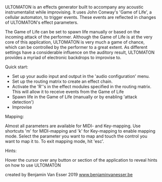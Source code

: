 ULTOMATON is an effects generator built to accompany any acoustic instrumentalist while improvising. It uses John Conway's 'Game of Life', a cellular automaton, to trigger events. These events are reflected in changes of ULTOMATON's effect parameters. 

The Game of Life can be set to spawn life manually or based on the incoming attack of the performer. Although the Game of Life is at the very core of this application, ULTOMATON is very much a game of chance, which can be controlled by the performer to a great extent. As different settings have a considerable influence on the auditory result, ULTOMATON provides a myriad of electronic backdrops to improvise to. 

Quick start:

- Set up your audio input and output in the 'audio configuration' menu.
- Set up the routing matrix to create an effect chain.
- Activate the 'R''s in the effect modules specified in the routing matrix. This will allow it to receive events from the Game of Life
- Spawn life in the Game of Life (manually or by enabling 'attack detection')
- Improvise

Mapping:

Almost all parameters are available for MIDI- and Key-mapping. Use shortcuts 'm' for MIDI-mapping and 'k' for Key-mapping to enable mapping mode. Select the parameter you want to map and touch the control you want to map it to. To exit mapping mode, hit 'esc'.

Hints:

Hover the cursor over any button or section of the application to reveal hints on how to use ULTOMATON


created by Benjamin Van Esser 2019
www.benjaminvanesser.be